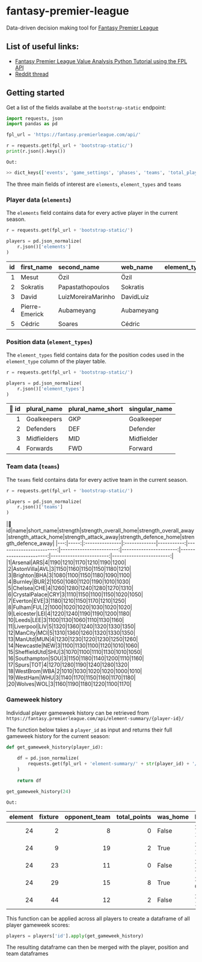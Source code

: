 # fantasy-premier-league
Data-driven decision making tool for [Fantasy Premier League](https://fantasy.premierleague.com/)

## List of useful links:
  * [Fantasy Premier League Value Analysis Python Tutorial using the FPL API](https://towardsdatascience.com/fantasy-premier-league-value-analysis-python-tutorial-using-the-fpl-api-8031edfe9910)
  * [Reddit thread](https://www.reddit.com/r/FantasyPL/comments/c64rrx/fpl_api_url_has_been_changed/)

## Getting started

Get a list of the fields availabe at the `bootstrap-static` endpoint:
```python
import requests, json
import pandas as pd

fpl_url = 'https://fantasy.premierleague.com/api/'

r = requests.get(fpl_url + 'bootstrap-static/')
print(r.json().keys())
```
`Out:`
```bash
>> dict_keys(['events', 'game_settings', 'phases', 'teams', 'total_players', 'elements', 'element_stats', 'element_types'])

```
The three main fields of interest are `elements`, `element_types` and `teams`

### Player data (`elements`)
The `elements` field contains data for every active player in the current season.

```python
r = requests.get(fpl_url + 'bootstrap-static/')

players = pd.json_normalize(
    r.json()['elements']
)
```

|id|first_name|second_name|web_name|element_type|team|total_points|dreamteam_count|in_dreamteam|now_cost|points_per_game|minutes|goals_scored|assists|clean_sheets|goals_conceded|own_goals|penalties_saved|penalties_missed|yellow_cards|red_cards|saves|bonus|bps|influence|creativity|threat|ict_index|influence_rank|influence_rank_type|creativity_rank|creativity_rank_type|threat_rank|threat_rank_type|ict_index_rank|ict_index_rank_type|
|-----:|:---------------|:---------------------|:-----------|---------------:|-------:|---------------:|------------------:|:---------------|-----------:|------------------:|----------:|---------------:|----------:|---------------:|-----------------:|------------:|------------------:|-------------------:|---------------:|------------:|--------:|--------:|------:|------------:|-------------:|---------:|------------:|-----------------:|----------------------:|------------------:|-----------------------:|--------------:|-------------------:|-----------------:|----------------------:|
|1|Mesut|Özil|Özil|3|1|0|0|False|68|0|0|0|0|0|0|0|0|0|0|0|0|0|0|0|0|0|0|604|240|604|240|604|240|604|240|
|2|Sokratis|Papastathopoulos|Sokratis|2|1|0|0|False|49|0|0|0|0|0|0|0|0|0|0|0|0|0|0|0|0|0|0|566|212|556|212|543|206|567|212|
|3|David|LuizMoreiraMarinho|DavidLuiz|2|1|7|0|False|55|1.2|364|0|0|0|7|0|0|0|0|0|0|0|52|72|23.1|22|11.7|239|93|270|79|267|78|297|100|
|4|Pierre-Emerick|Aubameyang|Aubameyang|3|1|37|0|False|115|3.4|986|2|1|3|14|0|0|0|2|0|0|1|123|141.4|170.8|277|58.9|135|51|42|30|31|15|36|20|
|5|Cédric|Soares|Cédric|2|1|0|0|False|46|0|0|0|0|0|0|0|0|0|0|0|0|0|0|0|0|0|0|542|206|529|206|504|197|543|206|

### Position data (`element_types`)
The `element_types` field contains data for the position codes used in the `element_type` column of the player table.

```python
r = requests.get(fpl_url + 'bootstrap-static/')

players = pd.json_normalize(
    r.json()['element_types']
)
```

|:key: id|plural_name|plural_name_short|singular_name|
|-----:|:--------------|:--------------------|:----------------|
|1|Goalkeepers|GKP|Goalkeeper|
|2|Defenders|DEF|Defender|
|3|Midfielders|MID|Midfielder|
|4|Forwards|FWD|Forward|

### Team data (`teams`)
The `teams` field contains data for every active team in the current season.

```python
r = requests.get(fpl_url + 'bootstrap-static/')

players = pd.json_normalize(
    r.json()['teams']
)
```

|:key: id|name|short_name|strength|strength_overall_home|strength_overall_away|strength_attack_home|strength_attack_away|strength_defence_home|strength_defence_away|
|---:|-----:|:---------------|:-------------|-----------:|------------------------:|------------------------:|-----------------------:|-----------------------:|------------------------:|------------------------:|
|1|Arsenal|ARS|4|1190|1210|1170|1210|1190|1200|
|2|AstonVilla|AVL|3|1150|1160|1150|1150|1180|1210|
|3|Brighton|BHA|3|1080|1100|1150|1180|1090|1100|
|4|Burnley|BUR|2|1050|1080|1120|1190|1010|1030|
|5|Chelsea|CHE|4|1260|1280|1240|1280|1270|1310|
|6|CrystalPalace|CRY|3|1110|1150|1100|1150|1020|1050|
|7|Everton|EVE|3|1180|1210|1150|1170|1210|1250|
|8|Fulham|FUL|2|1000|1020|1020|1030|1020|1020|
|9|Leicester|LEI|4|1220|1240|1190|1190|1200|1180|
|10|Leeds|LEE|3|1100|1130|1060|1110|1130|1160|
|11|Liverpool|LIV|5|1320|1360|1240|1320|1330|1350|
|12|ManCity|MCI|5|1310|1360|1260|1320|1330|1350|
|13|ManUtd|MUN|4|1230|1230|1220|1230|1250|1260|
|14|Newcastle|NEW|3|1100|1130|1100|1120|1010|1060|
|15|SheffieldUtd|SHU|3|1070|1100|1110|1130|1010|1050|
|16|Southampton|SOU|3|1150|1180|1140|1200|1110|1160|
|17|Spurs|TOT|4|1270|1280|1190|1240|1280|1320|
|18|WestBrom|WBA|2|1010|1030|1020|1020|1000|1010|
|19|WestHam|WHU|3|1140|1170|1150|1160|1170|1180|
|20|Wolves|WOL|3|1160|1190|1180|1220|1100|1170|

### Gameweek history
Individual player gameweek history can be retrieved from `https://fantasy.premierleague.com/api/element-summary/{player-id}/`

The function below takes a `player_id` as input and returns their full gameweek history for the current season:
```python
def get_gameweek_history(player_id):
    
    df = pd.json_normalize(
        requests.get(fpl_url + 'element-summary/' + str(player_id) + '/').json()['history']
    )
    
    return df

get_gameweek_history(24)

```
`Out:`

|element|fixture|opponent_team|total_points|was_home|kickoff_time|team_h_score|team_a_score|round|minutes|goals_scored|assists|clean_sheets|goals_conceded|own_goals|penalties_saved|penalties_missed|yellow_cards|red_cards|saves|bonus|bps|influence|creativity|threat|ict_index|value|transfers_balance|selected|transfers_in|transfers_out|
|----------:|----------:|----------------:|---------------:|:-----------|:---------------------|---------------:|---------------:|--------:|----------:|---------------:|----------:|---------------:|-----------------:|------------:|------------------:|-------------------:|---------------:|------------:|--------:|--------:|------:|------------:|-------------:|---------:|------------:|--------:|--------------------:|-----------:|---------------:|----------------:|
|24|2|8|0|False|2020-09-12T11:30:00Z|0|3|1|0|0|0|0|0|0|0|0|0|0|0|0|0|0|0|0|0|55|0|491508|0|0|
|24|9|19|2|True|2020-09-19T19:00:00Z|2|1|2|88|0|0|0|1|0|0|0|0|0|0|0|8|7.4|20.3|30|5.8|54|-145334|357292|7716|153050|
|24|23|11|0|False|2020-09-28T19:00:00Z|3|1|3|0|0|0|0|0|0|0|0|0|0|0|0|0|0|0|0|0|54|-81091|286264|14805|95896|
|24|29|15|8|True|2020-10-04T13:00:00Z|2|1|4|86|1|0|0|1|0|0|0|0|0|0|1|29|40.6|6|53|10|53|-47534|243259|9105|56639|
|24|44|12|2|False|2020-10-17T16:30:00Z|1|0|5|90|0|0|0|1|0|0|0|0|0|0|0|18|20.6|17.5|38|7.6|53|-24953|224096|16280|41233|

This function can be applied across all players to create a dataframe of all player gameweek scores:
```python
players = players['id'].apply(get_gameweek_history)
```
The resulting dataframe can then be merged with the player, position and team dataframes